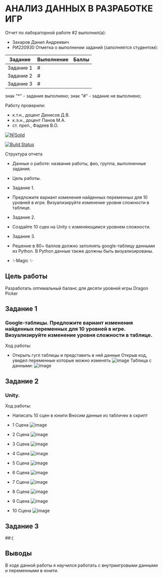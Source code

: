 # АНАЛИЗ ДАННЫХ В РАЗРАБОТКЕ ИГР
Отчет по лабораторной работе #2 выполнил(а):
- Захаров Данил Андреевич
- РИ220930
Отметка о выполнении заданий (заполняется студентом):

| Задание | Выполнение | Баллы |
| ------ | ------ | ------ |
| Задание 1 | # |            |
| Задание 2 | # |            |
| Задание 3 | # |            |  

знак "*" - задание выполнено; знак "#" - задание не выполнено;

Работу проверили:
- к.т.н., доцент Денисов Д.В.
- к.э.н., доцент Панов М.А.
- ст. преп., Фадеев В.О.

[![N|Solid](https://cldup.com/dTxpPi9lDf.thumb.png)](https://nodesource.com/products/nsolid)

[![Build Status](https://travis-ci.org/joemccann/dillinger.svg?branch=master)](https://travis-ci.org/joemccann/dillinger)

Структура отчета

- Данные о работе: название работы, фио, группа, выполненные задания.
- Цель работы.
- Задание 1.
- Предложите вариант изменения найденных переменных для 10 уровней в игре. Визуализируйте изменение уровня сложности в таблице. 
- Задание 2.
- Создайте 10 сцен на Unity с изменяющимся уровнем сложности.
- Задание 3.
- Решение в 80+ баллов должно заполнять google-таблицу данными из Python. В Python данные также должны быть визуализированы.

- ✨Magic ✨

## Цель работы
Разработать оптимальный баланс для десяти уровней игры Dragon Picker


## Задание 1
### Google-таблицы. Предложите вариант изменения найденных переменных для 10 уровней в игре. Визуализируйте изменение уровня сложности в таблице.
Ход работы:
- Открыть гугл таблицы и представить в ней данные
Открыв код, увидел переменные которые можно изменять
![image](https://github.com/KamikotoRem/-DA-in-GameDev-lab3/assets/129965242/c814f8ec-fe26-4d67-bcca-288b26d2039c)
Таблица с данными:
![image](https://github.com/KamikotoRem/-DA-in-GameDev-lab3/assets/129965242/0093a4a8-27a9-47d8-af9d-64ff0bd08a51)





## Задание 2
### Unity. 
Ход работы:
- Написать 10 сцен в юнити
Вносим данные из табличек в скрипт
- 1 Сцена
![image](https://github.com/KamikotoRem/-DA-in-GameDev-lab3/assets/129965242/307a0f35-24d6-498e-b8a5-a7cb85e7d5cd)

- 2 Сцена
![image](https://github.com/KamikotoRem/-DA-in-GameDev-lab3/assets/129965242/6178feda-681a-4a24-83d6-f7023aef501c)

- 3 Сцена
![image](https://github.com/KamikotoRem/-DA-in-GameDev-lab3/assets/129965242/2d6efbbf-48b7-49f2-b6a5-f00ec9a56ff5)

- 4 Сцена
![image](https://github.com/KamikotoRem/-DA-in-GameDev-lab3/assets/129965242/5446e740-7fb6-46a0-aa85-339271b19cc3)

- 5 Сцена
![image](https://github.com/KamikotoRem/-DA-in-GameDev-lab3/assets/129965242/88a931be-e24f-4cb2-b123-e3cc9a2b2735)

- 6 Сцена
![image](https://github.com/KamikotoRem/-DA-in-GameDev-lab3/assets/129965242/0d66c93f-c828-4e3b-a8eb-70013a4e1dad)

- 7 Сцена
![image](https://github.com/KamikotoRem/-DA-in-GameDev-lab3/assets/129965242/01f04c45-c601-4c69-a9e2-ba10355c7c6b)

- 8 Сцена
![image](https://github.com/KamikotoRem/-DA-in-GameDev-lab3/assets/129965242/5c47d395-e3ec-4df1-8031-944e54428206)

- 9 Сцена
![image](https://github.com/KamikotoRem/-DA-in-GameDev-lab3/assets/129965242/6f51e1c4-418b-464e-ae7e-9e12af65a4f9)

- 10 Сцена
![image](https://github.com/KamikotoRem/-DA-in-GameDev-lab3/assets/129965242/0029e109-e65e-4d84-93a1-1b0ea6f0a0e1)


## Задание 3
##:(






## Выводы

В ходе данной работы я научился работать с внутриигровыми данными и переменными в юнити.
